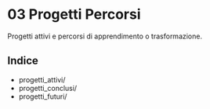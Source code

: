 # 03 Progetti Percorsi

Progetti attivi e percorsi di apprendimento o trasformazione.

## Indice

- progetti_attivi/
- progetti_conclusi/
- progetti_futuri/
